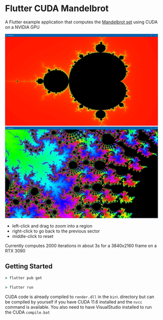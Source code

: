 # Flutter CUDA Mandelbrot

A Flutter example application that computes the [Mandelbrot set](https://en.wikipedia.org/wiki/Mandelbrot_set) using CUDA on a NVIDIA GPU

![](blob/sc01.jpg)
![](blob/sc02.jpg)
- left-click and drag to zoom into a region
- right-click to go back to the previous sector
- middle-click to reset 

Currently computes 2000 iterations in about 3s for a 3840x2160 frame on a RTX 3090

## Getting Started

```bat
> flutter pub get
```

```bat
> flutter run
```

CUDA code is already compiled to `render.dll` in the `bin\` directory but can be compiled by yourself if you have CUDA 11.6 installed and the `nvcc` command is available. You also need to have VisualStudio installed to run the CUDA `compile.bat`